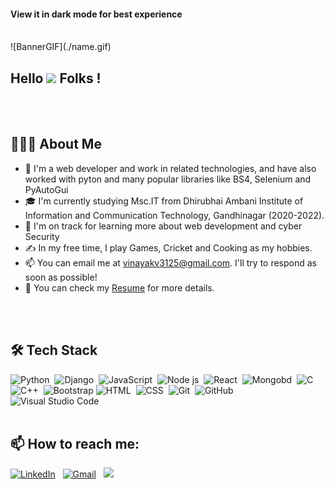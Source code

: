 <h4>View it in dark mode for best experience</h4>
<br/>
![BannerGIF](./name.gif)

<h2>Hello <img src="https://raw.githubusercontent.com/MartinHeinz/MartinHeinz/master/wave.gif" width="30px"> Folks !</h2>
<br/>
<br/>


<h2>👨🏻‍💻  About Me </h2>

- 👀 I'm a web developer and work in related technologies, and have also worked with pyton and many popular libraries like BS4, Selenium and PyAutoGui
- 🎓  I'm currently studying Msc.IT from Dhirubhai Ambani Institute of Information and Communication Technology, Gandhinagar (2020-2022).
- 🌱 I'm on track for learning more about web development and cyber Security
- ✍️  In my free time, I play Games, Cricket and Cooking as my hobbies.
- 📫 You can email me at vinayakv3125@gmail.com. I'll try to respond as soon as possible!
- 📄  You can check my [Resume](https://drive.google.com/file/d/1Hy6mnf93o4NM67UZbpbONpEZXYPwKJ6M/view?usp=sharing "Resume") for more details.
<br/>
<br/>

<h2>🛠 Tech Stack</h2>

![Python](https://img.shields.io/badge/-Python-05122A?style=flat&logo=python)&nbsp;
![Django](https://img.shields.io/badge/-Django-05122A?style=flat&logo=django)&nbsp;
![JavaScript](https://img.shields.io/badge/-JavaScript-05122A?style=flat&logo=javascript)&nbsp;
![Node js](https://img.shields.io/badge/-Node%20Js-05122A?style=flat&logo=nodejs)&nbsp;
![React](https://img.shields.io/badge/-React-05122A?style=flat&logo=react)&nbsp;
![Mongobd](https://img.shields.io/badge/-Mongo%20DB-05122A?style=flat&logo=mongodb)&nbsp;
![C](https://img.shields.io/badge/-C-05122A?style=flat&logo=C&logoColor=A8B9CC)&nbsp;\
![C++](https://img.shields.io/badge/-C++-05122A?style=flat&logo=C%2B%2B&logoColor=00599C)&nbsp;
![Bootstrap](https://img.shields.io/badge/-Bootstrap-05122A?style=flat&logo=bootstrap&logoColor=563D7C)
![HTML](https://img.shields.io/badge/-HTML-05122A?style=flat&logo=HTML5)&nbsp;
![CSS](https://img.shields.io/badge/-CSS-05122A?style=flat&logo=CSS3&logoColor=1572B6)&nbsp;
![Git](https://img.shields.io/badge/-Git-05122A?style=flat&logo=git)&nbsp;
![GitHub](https://img.shields.io/badge/-GitHub-05122A?style=flat&logo=github)&nbsp;
![Visual Studio Code](https://img.shields.io/badge/-Visual%20Studio%20Code-05122A?style=flat&logo=visual-studio-code&logoColor=007ACC)&nbsp;
<br/>
<br/>

<h2>📫  How to reach me:</h2>
 
<a href="https://www.linkedin.com/in/b555521b/"><img alt="LinkedIn" src="https://img.shields.io/badge/linkedin%20-%230077B5.svg?&style=flat&logo=linkedin&logoColor=white"/></a> &nbsp;
<a href="mailto:vinayakv3125@gmail.com"><img alt="Gmail" src="https://img.shields.io/badge/Gmail-D14836?style=flat&logo=gmail&logoColor=white" /></a> &nbsp;
<a href="https://www.instagram.com/the_programmer_0/"><img src="https://img.shields.io/badge/-@the_programmer_0_-E4405F?style=flat&logo=Instagram&logoColor=white"/></a> &nbsp;

<!---
Vishnu3125/Vishnu3125 is a ✨ special ✨ repository because its `README.md` (this file) appears on your GitHub profile.
You can click the Preview link to take a look at your changes.
--->
